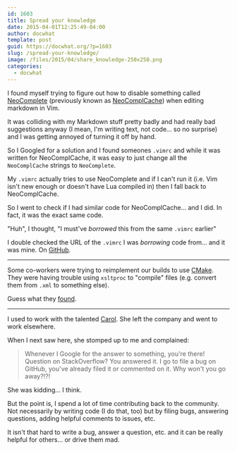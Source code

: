 ```yaml
---
id: 1603
title: Spread your knowledge
date: 2015-04-01T12:25:49-04:00
author: docwhat
template: post
guid: https://docwhat.org/?p=1603
slug: /spread-your-knowledge/
image: /files/2015/04/share_knowledge-250x250.png
categories:
  - docwhat
---
```

I found myself trying to figure out how to disable something called [NeoComplete](https://github.com/Shougo/neocomplete.vim) (previously known as [NeoComplCache](https://github.com/Shougo/neocomplcache.vim)) when editing markdown in Vim.

It was colliding with my Markdown stuff pretty badly and had really bad suggestions anyway (I mean, I'm writing text, not code... so no surprise) and I was getting annoyed of turning it off by hand.

So I Googled for a solution and I found someones `.vimrc` and while it was written for NeoComplCache, it was easy to just change all the `NeoComplCache` strings to `NeoComplete`.

My `.vimrc` actually tries to use NeoComplete and if I can't run it (i.e. Vim isn't new enough or doesn't have Lua compiled in) then I fall back to NeoComplCache.

So I went to check if I had similar code for NeoComplCache... and I did. In fact, it was the exact same code.

"Huh", I thought, "I must've *borrowed* this from the same `.vimrc` earlier"

I double checked the URL of the `.vimrc` I was *borrowing* code from... and it was mine. On [GitHub](https://raw.githubusercontent.com/docwhat/homedir-vim/master/vimrc/.vimrc).

---

Some co-workers were trying to reimplement our builds to use [CMake](http://www.cmake.org/).  They were having trouble using `xsltproc` to "compile" files (e.g. convert them from `.xml` to something else).

Guess what they [found](http://stackoverflow.com/questions/3417120/how-can-i-use-cmake-with-xsltproc-as-the-compiler).

---

I used to work with the talented [Carol](http://carol-nichols.com/).  She left the company and went to work elsewhere.

When I next saw here, she stomped up to me and complained:

> Whenever I Google for the answer to something, you're there!  Question on StackOverflow? You answered it.  I go to file a bug on GitHub, you've already filed it or commented on it.  Why won't you go away?!?!

She was kidding... I think.

But the point is, I spend a lot of time contributing back to the community. Not necessarily by writing code (I do that, too) but by filing bugs, answering questions, adding helpful comments to issues, etc.

It isn't that hard to write a bug, answer a question, etc. and it can be really helpful for others... or drive them mad.
